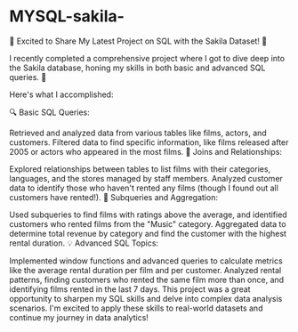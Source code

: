 # MYSQL-sakila-
🎉 Excited to Share My Latest Project on SQL with the Sakila Dataset! 🎉

I recently completed a comprehensive project where I got to dive deep into the Sakila database, honing my skills in both basic and advanced SQL queries. 🚀

Here's what I accomplished:

🔍 Basic SQL Queries:

Retrieved and analyzed data from various tables like films, actors, and customers.
Filtered data to find specific information, like films released after 2005 or actors who appeared in the most films.
🤝 Joins and Relationships:

Explored relationships between tables to list films with their categories, languages, and the stores managed by staff members.
Analyzed customer data to identify those who haven't rented any films (though I found out all customers have rented!).
🔢 Subqueries and Aggregation:

Used subqueries to find films with ratings above the average, and identified customers who rented films from the "Music" category.
Aggregated data to determine total revenue by category and find the customer with the highest rental duration.
💡 Advanced SQL Topics:

Implemented window functions and advanced queries to calculate metrics like the average rental duration per film and per customer.
Analyzed rental patterns, finding customers who rented the same film more than once, and identifying films rented in the last 7 days.
This project was a great opportunity to sharpen my SQL skills and delve into complex data analysis scenarios. I'm excited to apply these skills to real-world datasets and continue my journey in data analytics!
